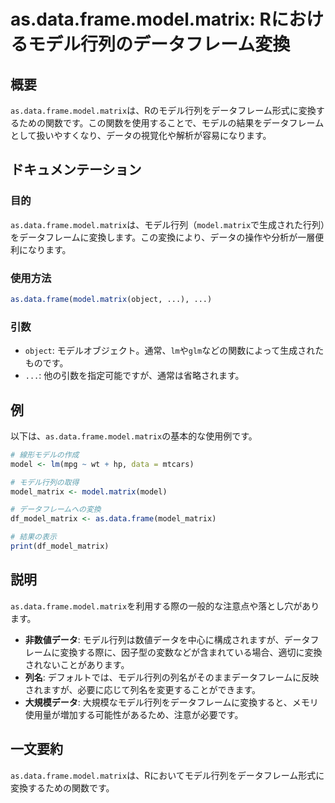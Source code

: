 <!--
Meta Description: # as.data.frame.model.matrix: Rにおけるモデル行列のデータフレーム変換 ## 概要 `as.data.frame.model.matrix`は、Rのモデル行列をデータフレーム形式に変換するための関数です。この関数を使用することで、モデルの結果をデータフレームとして扱いや...
Meta Keywords: model, data, matrix, frame, object
-->

# as.data.frame.model.matrix: Rにおけるモデル行列のデータフレーム変換

## 概要
`as.data.frame.model.matrix`は、Rのモデル行列をデータフレーム形式に変換するための関数です。この関数を使用することで、モデルの結果をデータフレームとして扱いやすくなり、データの視覚化や解析が容易になります。

## ドキュメンテーション
### 目的
`as.data.frame.model.matrix`は、モデル行列（`model.matrix`で生成された行列）をデータフレームに変換します。この変換により、データの操作や分析が一層便利になります。

### 使用方法
```R
as.data.frame(model.matrix(object, ...), ...)
```

### 引数
- `object`: モデルオブジェクト。通常、`lm`や`glm`などの関数によって生成されたものです。
- `...`: 他の引数を指定可能ですが、通常は省略されます。

## 例
以下は、`as.data.frame.model.matrix`の基本的な使用例です。

```R
# 線形モデルの作成
model <- lm(mpg ~ wt + hp, data = mtcars)

# モデル行列の取得
model_matrix <- model.matrix(model)

# データフレームへの変換
df_model_matrix <- as.data.frame(model_matrix)

# 結果の表示
print(df_model_matrix)
```

## 説明
`as.data.frame.model.matrix`を利用する際の一般的な注意点や落とし穴があります。

- **非数値データ**: モデル行列は数値データを中心に構成されますが、データフレームに変換する際に、因子型の変数などが含まれている場合、適切に変換されないことがあります。
- **列名**: デフォルトでは、モデル行列の列名がそのままデータフレームに反映されますが、必要に応じて列名を変更することができます。
- **大規模データ**: 大規模なモデル行列をデータフレームに変換すると、メモリ使用量が増加する可能性があるため、注意が必要です。

## 一文要約
`as.data.frame.model.matrix`は、Rにおいてモデル行列をデータフレーム形式に変換するための関数です。